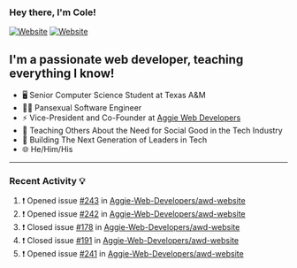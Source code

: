 ### Hey there, I'm Cole!

[![Website](https://img.shields.io/website?label=aggiedevelopers.com&style=for-the-badge&url=https%3A%2F%2Faggiedevelopers.com)](https://aggiedevelopers.com)
[![Website](https://img.shields.io/website?label=coledc.com&style=for-the-badge&url=https%3A%2F%2Fcoledc.com)](https://coledc.com)

## I'm a passionate web developer, teaching everything I know!

- 🖥️ Senior Computer Science Student at Texas A&M
- 🏳️‍🌈 Pansexual Software Engineer
- ⚡ Vice-President and Co-Founder at [Aggie Web Developers](https://www.aggiedevelopers.com)
- 💙 Teaching Others About the Need for Social Good in the Tech Industry
- 🚀 Building The Next Generation of Leaders in Tech
- 🌐 He/Him/His

---

### Recent Activity 💡

<!--START_SECTION:activity-->

1. ❗️ Opened issue [#243](https://github.com/Aggie-Web-Developers/awd-website/issues/243) in [Aggie-Web-Developers/awd-website](https://github.com/Aggie-Web-Developers/awd-website)
2. ❗️ Opened issue [#242](https://github.com/Aggie-Web-Developers/awd-website/issues/242) in [Aggie-Web-Developers/awd-website](https://github.com/Aggie-Web-Developers/awd-website)
3. ❗️ Closed issue [#178](https://github.com/Aggie-Web-Developers/awd-website/issues/178) in [Aggie-Web-Developers/awd-website](https://github.com/Aggie-Web-Developers/awd-website)
4. ❗️ Closed issue [#191](https://github.com/Aggie-Web-Developers/awd-website/issues/191) in [Aggie-Web-Developers/awd-website](https://github.com/Aggie-Web-Developers/awd-website)
5. ❗️ Opened issue [#241](https://github.com/Aggie-Web-Developers/awd-website/issues/241) in [Aggie-Web-Developers/awd-website](https://github.com/Aggie-Web-Developers/awd-website)
<!--END_SECTION:activity-->
